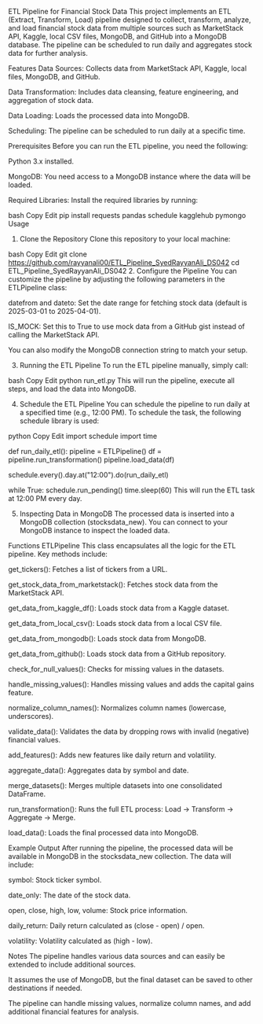 ETL Pipeline for Financial Stock Data
This project implements an ETL (Extract, Transform, Load) pipeline designed to collect, transform, analyze, and load financial stock data from multiple sources such as MarketStack API, Kaggle, local CSV files, MongoDB, and GitHub into a MongoDB database. The pipeline can be scheduled to run daily and aggregates stock data for further analysis.

Features
Data Sources: Collects data from MarketStack API, Kaggle, local files, MongoDB, and GitHub.

Data Transformation: Includes data cleansing, feature engineering, and aggregation of stock data.

Data Loading: Loads the processed data into MongoDB.

Scheduling: The pipeline can be scheduled to run daily at a specific time.

Prerequisites
Before you can run the ETL pipeline, you need the following:

Python 3.x installed.

MongoDB: You need access to a MongoDB instance where the data will be loaded.

Required Libraries: Install the required libraries by running:

bash
Copy
Edit
pip install requests pandas schedule kagglehub pymongo
Usage
1. Clone the Repository
Clone this repository to your local machine:

bash
Copy
Edit
git clone https://github.com/rayyanali00/ETL_Pipeline_SyedRayyanAli_DS042
cd ETL_Pipeline_SyedRayyanAli_DS042
2. Configure the Pipeline
You can customize the pipeline by adjusting the following parameters in the ETLPipeline class:

datefrom and dateto: Set the date range for fetching stock data (default is 2025-03-01 to 2025-04-01).

IS_MOCK: Set this to True to use mock data from a GitHub gist instead of calling the MarketStack API.

You can also modify the MongoDB connection string to match your setup.

3. Running the ETL Pipeline
To run the ETL pipeline manually, simply call:

bash
Copy
Edit
python run_etl.py
This will run the pipeline, execute all steps, and load the data into MongoDB.

4. Schedule the ETL Pipeline
You can schedule the pipeline to run daily at a specified time (e.g., 12:00 PM). To schedule the task, the following schedule library is used:

python
Copy
Edit
import schedule
import time

def run_daily_etl():
    pipeline = ETLPipeline()
    df = pipeline.run_transformation()
    pipeline.load_data(df)

schedule.every().day.at("12:00").do(run_daily_etl)

while True:
    schedule.run_pending()
    time.sleep(60)
This will run the ETL task at 12:00 PM every day.

5. Inspecting Data in MongoDB
The processed data is inserted into a MongoDB collection (stocksdata_new). You can connect to your MongoDB instance to inspect the loaded data.

Functions
ETLPipeline
This class encapsulates all the logic for the ETL pipeline. Key methods include:

get_tickers(): Fetches a list of tickers from a URL.

get_stock_data_from_marketstack(): Fetches stock data from the MarketStack API.

get_data_from_kaggle_df(): Loads stock data from a Kaggle dataset.

get_data_from_local_csv(): Loads stock data from a local CSV file.

get_data_from_mongodb(): Loads stock data from MongoDB.

get_data_from_github(): Loads stock data from a GitHub repository.

check_for_null_values(): Checks for missing values in the datasets.

handle_missing_values(): Handles missing values and adds the capital gains feature.

normalize_column_names(): Normalizes column names (lowercase, underscores).

validate_data(): Validates the data by dropping rows with invalid (negative) financial values.

add_features(): Adds new features like daily return and volatility.

aggregate_data(): Aggregates data by symbol and date.

merge_datasets(): Merges multiple datasets into one consolidated DataFrame.

run_transformation(): Runs the full ETL process: Load → Transform → Aggregate → Merge.

load_data(): Loads the final processed data into MongoDB.

Example Output
After running the pipeline, the processed data will be available in MongoDB in the stocksdata_new collection. The data will include:

symbol: Stock ticker symbol.

date_only: The date of the stock data.

open, close, high, low, volume: Stock price information.

daily_return: Daily return calculated as (close - open) / open.

volatility: Volatility calculated as (high - low).

Notes
The pipeline handles various data sources and can easily be extended to include additional sources.

It assumes the use of MongoDB, but the final dataset can be saved to other destinations if needed.

The pipeline can handle missing values, normalize column names, and add additional financial features for analysis.
